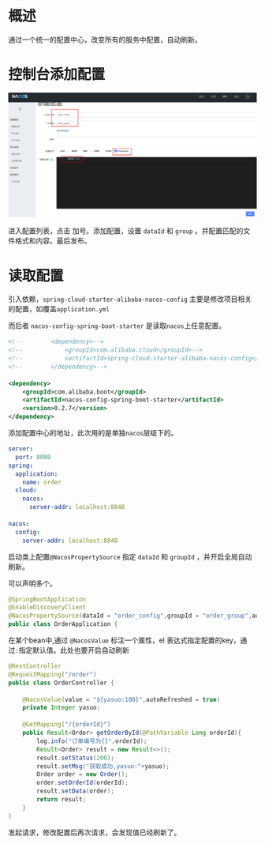 # 概述

通过一个统一的配置中心，改变所有的服务中配置，自动刷新。



# 控制台添加配置

![](img/ca02.png)

进入配置列表，点击 加号。添加配置，设置 `dataId` 和 `group` 。并配置匹配的文件格式和内容。最后发布。

# 读取配置

引入依赖，`spring-cloud-starter-alibaba-nacos-config` 主要是修改项目相关的配置，如覆盖`application.yml`

而后者 `nacos-config-spring-boot-starter` 是读取`nacos`上任意配置。

```xml
<!--        <dependency>-->
<!--            <groupId>com.alibaba.cloud</groupId>-->
<!--            <artifactId>spring-cloud-starter-alibaba-nacos-config</artifactId>-->
<!--        </dependency>-->

<dependency>
    <groupId>com.alibaba.boot</groupId>
    <artifactId>nacos-config-spring-boot-starter</artifactId>
    <version>0.2.7</version>
</dependency>
```

添加配置中心的地址，此次用的是单独`nacos`层级下的。

```yml
server:
  port: 8080
spring:
  application:
    name: order
  cloud:
    nacos:
      server-addr: localhost:8848

nacos:
  config:
    server-addr: localhost:8848
```

启动类上配置`@NacosPropertySource` 指定 `dataId` 和 `groupId` ，并开启全局自动刷新。

可以声明多个。

```java
@SpringBootApplication
@EnableDiscoveryClient
@NacosPropertySource(dataId = "order_config",groupId = "order_group",autoRefreshed = true)
public class OrderApplication {
```

在某个bean中,通过 `@NacosValue` 标注一个属性，el 表达式指定配置的key，通过`:`指定默认值。此处也要开启自动刷新

```java
@RestController
@RequestMapping("/order")
public class OrderController {

    @NacosValue(value = "${yasuo:100}",autoRefreshed = true)
    private Integer yasuo;

    @GetMapping("/{orderId}")
    public Result<Order> getOrderById(@PathVariable Long orderId){
        log.info("订单编号为{}",orderId);
        Result<Order> result = new Result<>();
        result.setStatus(200);
        result.setMsg("获取成功,yasuo:"+yasuo);
        Order order = new Order();
        order.setOrderId(orderId);
        result.setData(order);
        return result;
    }
}
```

发起请求，修改配置后再次请求，会发现值已经刷新了。